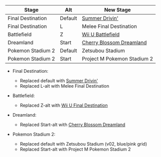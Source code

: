 | Stage             	| Alt     	| New Stage                    	|
|-------------------	|---------	|------------------------------	|
| Final Destination 	| Default 	| [Summer Drivin'](http://forums.kc-mm.com/Gallery/BrawlView.php?Number=216295)           	|
| Final Destination 	| L       	| Melee Final Destination      	|
| Battlefield       	| Z       	| [Wii U Battlefield](http://forums.kc-mm.com/Gallery/BrawlView.php?Number=214885)        	|
| Dreamland         	| Start   	| [Cherry Blossom Dreamland](http://forums.kc-mm.com/Gallery/BrawlView.php?Number=211978) 	|
| Pokemon Stadium 2 	| Default 	| Zetsubou Stadium             	|
| Pokemon Stadium 2 	| Start   	| Project M Pokemon Stadium 2  	|


- Final Destination:
	- Replaced default with [Summer Drivin'](http://forums.kc-mm.com/Gallery/BrawlView.php?Number=216295)
	- Replaced L-alt with Melee Final Destination

- Battlefield:
	- Replaced Z-alt with [Wii U Final Destination](http://forums.kc-mm.com/Gallery/BrawlView.php?Number=214885)

- Dreamland:
	- Replaced Start-alt with [Cherry Blossom Dreamland](http://forums.kc-mm.com/Gallery/BrawlView.php?Number=211978)
	
- Pokemon Stadium 2:
	- Replaced default with Zetsubou Stadium (v02, blue/pink grid)
	- Replaced Start-alt with Project M Pokemon Stadium 2
